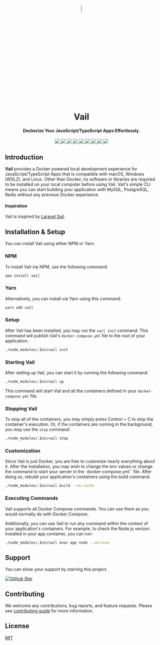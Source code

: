 <br/>

<p align="center">
    <img src="https://github.com/arifszn/OneClick/assets/45073703/9cf1ade3-335e-4a95-87c7-75ec1c34d3ec" width="8%">
  <h1 align="center">Vail</h1>

  <h4 align="center">Dockerize Your JavaScript/TypeScript Apps Effortlessly.</h4>

  <p align="center">
    <a href="https://www.npmjs.com/package/vail">
      <img src="https://img.shields.io/npm/v/vail"/>
    </a>
    <a href="https://www.npmjs.com/package/vail">
      <img src="https://img.shields.io/npm/dt/vail"/>
    </a>
    <a href="https://github.com/arifszn/vail/actions/workflows/test.yml">
      <img src="https://github.com/arifszn/vail/actions/workflows/test.yml/badge.svg"/>
    </a>
    <a href="https://github.com/arifszn/vail/issues">
      <img src="https://img.shields.io/github/issues/arifszn/vail"/>
    </a>
    <a href="https://github.com/arifszn/vail/stargazers">
      <img src="https://img.shields.io/github/stars/arifszn/vail"/>
    </a>
    <a href="https://github.com/arifszn/vail/blob/main/CONTRIBUTING.md">
      <img src="https://img.shields.io/badge/contributions-welcome-brightgreen.svg?style=flat"/>
    </a>
    <a href="https://github.com/arifszn/vail/blob/main/LICENSE">
      <img src="https://img.shields.io/github/license/arifszn/vail"/>
    </a>
    <a href="https://www.buymeacoffee.com/arifszn">
      <img src="https://img.shields.io/badge/sponsor-buy%20me%20a%20coffee-yellow?logo=buymeacoffee"/>
    </a>
    <a href="https://twitter.com/intent/tweet?url=https://github.com/arifszn/vail&hashtags=javascript,nodejs,opensource,js,webdev,developers">
      <img src="https://img.shields.io/twitter/url?style=social&url=https%3A%2F%2Fgithub.com%2Farifszn%2Fvail"/>
    </a>
  </p>
</p>

## Introduction

**Vail** provides a Docker powered local development experience for JavaScript/TypeScript Apps that is compatible with macOS, Windows (WSL2), and Linux. Other than Docker, no software or libraries are required to be installed on your local computer before using Vail. Vail's simple CLI means you can start building your application with MySQL, PostgreSQL, Redis without any previous Docker experience.

#### Inspiration

Vail is inspired by [Laravel Sail](https://github.com/laravel/sail).

## Installation & Setup

You can install Vail using either NPM or Yarn.

### NPM

To install Vail via NPM, use the following command:

```sh
npm install vail
```

### Yarn

Alternatively, you can install via Yarn using this command:

```sh
yarn add vail
```

### Setup

After Vail has been installed, you may run the `vail init` command. This command will publish Vail's `docker-compose.yml` file to the root of your application:

```sh
./node_modules/.bin/vail init
```

### Starting Vail

After setting up Vail, you can start it by running the following command:

```sh
./node_modules/.bin/vail up
```

This command will start Vail and all the containers defined in your `docker-compose.yml` file.

### Stopping Vail

To stop all of the containers, you may simply press Control + C to stop the container's execution. Or, if the containers are running in the background, you may use the `stop` command:

```sh
./node_modules/.bin/vail stop
```

### Customization

Since Vail is just Docker, you are free to customize nearly everything about it. After the installation, you may wish to change the env values or change the command to start your server in the `docker-compose.yml`` file. After doing so, rebuild your application's containers using the build command.

```sh
./node_modules/.bin/vail build --no-cache
```

### Executing Commands

Vail supports all Docker Compose commands. You can use them as you would normally do with Docker Compose.

Additionally, you can use Vail to run any command within the context of your application's containers. For example, to check the Node.js version installed in your app container, you can run:

```sh
./node_modules/.bin/vail exec app node --version
```

## Support

<p>You can show your support by starring this project.</p>
<a href="https://github.com/arifszn/vail/stargazers">
  <img src="https://img.shields.io/github/stars/arifszn/vail?style=social" alt="Github Star">
</a>

## Contributing

We welcome any contributions, bug reports, and feature requests. Please see [contributing guide](https://github.com/arifszn/vail/blob/main/CONTRIBUTING.md) for more information.

## License

[MIT](https://github.com/arifszn/vail/blob/main/LICENSE)
